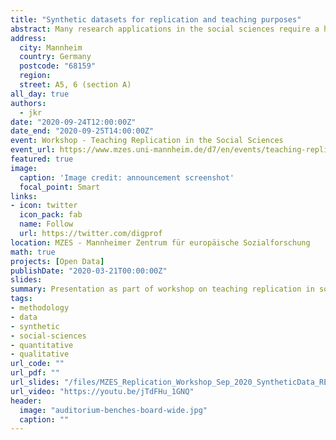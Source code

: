 ```yaml
---
title: "Synthetic datasets for replication and teaching purposes"
abstract: Many research applications in the social sciences require a high degree of confidentiality to protect research subjects. This hinders the need for data access to other scientists and open access standards and workflows. This is particularly true for qualitative data sources as part of Mixed Methods research designs. Synthetic datasets feature the same statistical characteristics of original datasets, while making a traceback to research subject identities impossible. This presentation briefly presents the methods involved in creating synthetic datasets and  some suggestions, how such synthetic datasets could be used to allow for Open Access and transparent data access while also maintaining the required high ethical and legal data protection standards required for sensitive data collections. It also provides some ideas about using synthetic datasets as part of methods teaching.
address:
  city: Mannheim
  country: Germany
  postcode: "68159"
  region:
  street: A5, 6 (section A)
all_day: true
authors:
  - jkr
date: "2020-09-24T12:00:00Z"
date_end: "2020-09-25T14:00:00Z"
event: Workshop - Teaching Replication in the Social Sciences
event_url: https://www.mzes.uni-mannheim.de/d7/en/events/teaching-replication-in-the-social-sciences
featured: true
image:
  caption: 'Image credit: announcement screenshot'
  focal_point: Smart
links:
- icon: twitter
  icon_pack: fab
  name: Follow
  url: https://twitter.com/digprof
location: MZES - Mannheimer Zentrum für europäische Sozialforschung
math: true
projects: [Open Data]
publishDate: "2020-03-21T00:00:00Z"
slides:
summary: Presentation as part of workshop on teaching replication in social science methods courses.
tags:
- methodology
- data
- synthetic
- social-sciences
- quantitative
- qualitative
url_code: ""
url_pdf: ""
url_slides: "/files/MZES_Replication_Workshop_Sep_2020_SyntheticData_RENNSTICH.pdf"
url_video: "https://youtu.be/jTdFHu_1GNQ"
header:
  image: "auditorium-benches-board-wide.jpg"
  caption: ""
---
```

